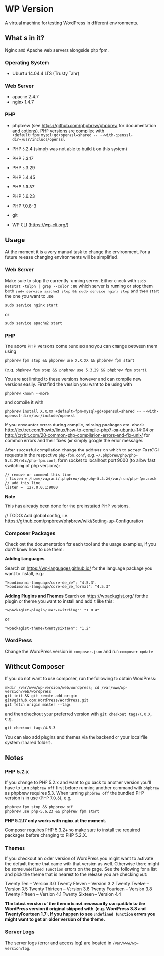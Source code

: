 # WP Version
 A virtual machine for testing WordPress in different environments.
 
## What's in it?
Nginx and Apache web servers alongside php fpm.

### Operating System
* Ubuntu 14.04.4 LTS (Trusty Tahr)

### Web Server
* apache 2.4.7
* nginx 1.4.7

### PHP
* phpbrew (see https://github.com/phpbrew/phpbrew for documentation and options). PHP versions are compiled with `+default+fpm+mysql+gd+openssl=shared -- --with-openssl-dir=/usr/include/openssl` 
 * ~~PHP 5.2.4 (simply was not able to build it on this system)~~
 * PHP 5.2.17
 * PHP 5.3.29
 * PHP 5.4.45
 * PHP 5.5.37
 * PHP 5.6.23
 
* PHP 7.0.8-3
 
* git
* WP CLI (https://wp-cli.org/) 

## Usage 
At the moment it is a very manual task to change the environment. For a future release changing environments will be simplified.

### Web Server
Make sure to stop the currently running server. Either check with `sudo netstat -tulpn | grep --color :80` which server is running or stop them both `sudo service apache2 stop && sudo service nginx stop` and then start the one you want to use 

```
sudo service nginx start
```

or

```
sudo service apache2 start
```

### PHP
The above PHP versions come bundled and you can change between them using 

```
phpbrew fpm stop && phpbrew use X.X.XX && phpbrew fpm start
```

(e.g. `phpbrew fpm stop && phpbrew use 5.3.29 && phpbrew fpm start`). 

You are not limited to these versions however and can compile new versions easily. First find the version you want to be using with 

```
phpbrew known --more
```

and compile it with

```
phpbrew install X.X.XX +default+fpm+mysql+gd+openssl=shared -- --with-openssl-dir=/usr/include/openssl
```

If you encounter errors during compile, missing packages etc. check http://jcutrer.com/howto/linux/how-to-compile-php7-on-ubuntu-14-04 or http://crybit.com/20-common-php-compilation-errors-and-fix-unix/ for common errors and their fixes (or simply google the error message).

After succesful compilation change the address on which to accept FastCGI requests in the respective `php-fpm.conf`, e.g. `~/.phpbrew/php/php-5.3.29/etc/php-fpm.conf`, form socket to localhost port 9000 (to allow fast switching of php versions):


```
// remove or comment this line
; listen = /home/vagrant/.phpbrew/php/php-5.3.29/var/run/php-fpm.sock
// add this line
listen =  127.0.0.1:9000
```

**Note**

This has already been done for the preinstalled PHP versions.

// TODO: Add global config, i.e. https://github.com/phpbrew/phpbrew/wiki/Setting-up-Configuration

### Composer Packages

Check out the documentation for each tool and the usage examples, if you don't know how to use them:

**Adding Languages**

Search on https://wp-languages.github.io/ for the language package you want to install, e.g.:
 
```
"koodimonni-language/core-de_de": "4.5.3",
"koodimonni-language/core-de_de_formal": "4.5.3"
```

**Adding Plugins and Themes**
Search on https://wpackagist.org/ for the plugin or theme you want to install and add it like this:

```
"wpackagist-plugin/user-switching": "1.0.9"
```

or 

```
"wpackagist-theme/twentysixteen": "1.2"
```

### WordPress

Change the WordPress version in `composer.json` and run `composer update`

## Without Composer
If you do not want to use composer, run the following to obtain WordPress: 

```
mkdir /var/www/wp-version/web/wordpress; cd /var/www/wp-version/web/wordpress
git init && git remote add origin git@github.com:WordPress/WordPress.git
git fetch origin master --tags
```

and then checkout your preferred version with `git checkout tags/X.X.X`, e.g.

```
git checkout tags/4.5.3
```

You can also add plugins and themes via the backend or your local file system (shared folder).
## Notes

### PHP 5.2.x
If you change to PHP 5.2.x and want to go back to another version you'll have to turn `phpbrew off` first before running another command with `phpbrew` as phpbrew requires 5.3. When turning `phpbrew off` the bundled PHP version is in use (PHP 7.0.3), e.g.

```
phpbrew fpm stop && phpbrew off
phpbrew use php-5.6.23 && phpbrew fpm start
```

**PHP 5.2.17 only works with nginx at the moment.**

Composer requires PHP 5.3.2+ so make sure to install the required packages before changing to PHP 5.2.X.
### Themes
If you checkout an older version of WordPress you might want to activate the default theme that came with that version as well. Otherwise there might be some `Undefined Function` errors on the page. See the following for a list and pick the theme that is nearest to the release you are checking out:

Twenty Ten &ndash; Version 3.0
Twenty Eleven &ndash; Version 3.2
Twenty Twelve &ndash; Version 3.5
Twenty Thirteen &ndash; Version 3.6
Twenty Fourteen &ndash; Version 3.8
Twenty Fifteen &ndash; Version 4.1
Twenty Sixteen &ndash; Version 4.4

**The latest version of the theme is not necessarily compatible to the WordPress version it original shipped with, (e.g. WordPress 3.8 and TwentyFourteen 1.7). If you happen to see `undefined function` errors you might want to get an older version of the theme.**

### Server Logs
The server logs (error and access log) are located in `/var/www/wp-version/log`.

